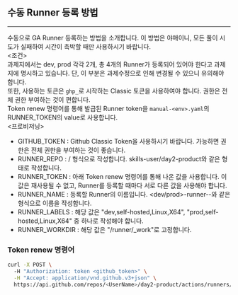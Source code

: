 ## 수동 Runner 등록 방법
---

수동으로 GA Runner 등록하는 방법을 소개합니다. 이 방법은 야매이니, 모든 풀이 시도가 실패하여 시간이 촉박할 때만 사용하시기 바랍니다.
<br />
<조건>  
과제지에서는 dev, prod 각각 2개, 총 4개의 Runner가 등록되어 있어야 한다고 과제지에 명시하고 있습니다. 단, 이 부분은 과제수정으로 인해 변경될 수 있으니 유의해야 합니다.  
또한, 사용하는 토큰은 `ghp_`로 시작하는 Classic 토큰을 사용하여야 합니다. 권한은 전체 권한 부여하는 것이 편합니다.  
Token renew 명령어를 통해 발급된 Runner token을 `manual-<env>.yaml`의 RUNNER_TOKEN의 value로 사용합니다.
<br />
<프로비저닝>
- GITHUB_TOKEN : Github Classic Token을 사용하시기 바랍니다. 가능하면 권한은 전체 권한을 부여하는 것이 좋습니다.
- RUNNER_REPO : <username>/<reponame> 형식으로 작성합니다. skills-user/day2-product와 같은 형태로 작성합니다.
- RUNNER_TOKEN : 아래 Token renew 명령어를 통해 나온 값을 사용합니다. 이 값은 재사용될 수 없고, Runner를 등록할 때마다 서로 다른 값을 사용해야 합니다. 
- RUNNER_NAME : 등록할 Runner의 이름입니다. <dev/prod>-runner-<random5>-<random5>와 같은 형식으로 이름을 작성합니다.
- RUNNER_LABELS : 해당 값은 "dev,self-hosted,Linux,X64", "prod,self-hosted,Linux,X64" 중 하나로 작성해야 합니다.
- RUNNER_WORKDIR : 해당 값은 "/runner/_work"로 고정합니다.

### Token renew 명령어
```sh
curl -X POST \                                                                                          
  -H "Authorization: token <github_token>" \
  -H "Accept: application/vnd.github.v3+json" \
  https://api.github.com/repos/<UserName>/day2-product/actions/runners/registration-token
```